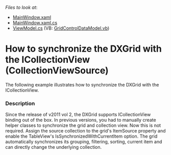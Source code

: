 <!-- default file list -->
*Files to look at*:

* [MainWindow.xaml](./CS/MainWindow.xaml)
* [MainWindow.xaml.cs](./CS/MainWindow.xaml.cs)
* [ViewModel.cs](./CS/ViewModel.cs) (VB: [GridControlDataModel.vb](./VB/GridControlViewModel/GridControlDataModel.vb))
<!-- default file list end -->
# How to synchronize the DXGrid with the ICollectionView (CollectionViewSource)


<p>The following example illustrates how to synchronize the DXGrid with the ICollectionView.</p>


<h3>Description</h3>

<p>Since the release of v2011 vol 2, the DXGrid supports ICollectionView binding out of the box. In previous versions, you had to manually create helper classes to synchronize the grid and collection view. Now this is not required. Assign the source collection to the grid&#39;s ItemSource property and enable the TableView&#39;s IsSynchronizedWithCurrentItem option. The grid automatically synchronizes its grouping, filtering, sorting, current item and can directly change the underlying collection.</p>

<br/>



